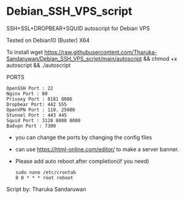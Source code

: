 # Debian_SSH_VPS_script


SSH+SSL+DROPBEAR+SQUID autoscript for Debian VPS 

Tested on Debian10 (Buster)  X64 

To install
     wget https://raw.githubusercontent.com/Tharuka-Sandaruwan/Debian_SSH_VPS_script/main/autoscript && chmod +x autoscript && ./autoscript

  PORTS

    OpenSSH Port : 22
    Nginx Port : 80
    Privoxy Port : 8181 8086
    Dropbear Port: 442 555
    OpenVPN Port : 110. 25000
    Stunnel Port : 443 445
    Squid Port : 3128 8000 8080
    Badvpn Port : 7300

  * you can change the ports by changing the config files                        
  * can use https://html-online.com/editor/ to make a server banner.         
  * Please add auto reboot after completion(if you need)
        
        sudo nano /etc/crontab
        0 0 * * * root reboot 

  Script by: Tharuka Sandaruwan
